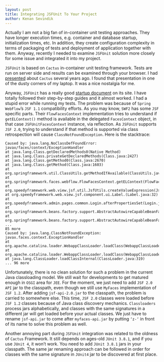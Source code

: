```yaml
---
layout: post
title: Integrating JSFUnit To Your Project
author: Kenan Sevindik
---
```

Actually I am not a big fan of in-container unit testing approaches. They have longer execution times, e.g. container and 
database startup, initialization times, etc. In addition, they create configuration complexity in terms of packaging of 
tests and deployment of application together with them. Anyway, recently I needed to examine `JSFUnit` solution more 
closely for some issue and integrated it into my project.

`JSFUnit` is based on `Cactus` in-container unit testing framework. Tests are run on server side and results can be 
examined through your browser. I had [presented](20050520_cactus-xor-mocks-or-cactus-and-mocks.md) about `Cactus` several 
years ago. I found that presentation in one of the 
dusty corners of my laptop. It was a nice nostalgia for me.

Anyway, `JSFUnit` has a really good [startup document](https://jsfunit.jboss.org/gettingstarted.html) on its site. I 
have totally followed their step-by-step guides and 
it almost worked. I had a stupid error while running my tests. The problem was because of `Spring WebFlow`’s `JSF 1.1` 
compatibility efforts. As you may know, `SWF2` has some `JSF` specific parts. Their `FlowFacesContext` implementation 
tries to understand if `getELContext()` method is available in the delegated `FacesContext` object, in that case 
`JSFUnitFacesContext` instance, via reflection. As `JSFUnit` supports `JSF 2.0`, trying to understand if that method is 
supported via class retrospection will cause `ClassNotFoundException`. Here is the stacktrace:

```
Caused by: java.lang.NoClassDefFoundError: javax/faces/context/ExceptionHandler 
at java.lang.Class.getDeclaredMethods0(Native Method) 
at java.lang.Class.privateGetDeclaredMethods(Class.java:2427) 
at java.lang.Class.getMethod0(Class.java:2670) 
at java.lang.Class.getMethod(Class.java:1603) 
at org.springframework.util.ClassUtils.getMethodIfAvailable(ClassUtils.java:549) 
at org.springframework.faces.webflow.FlowFacesContext.getELContext(FlowFacesContext.java:97) 
at org.speedyframework.web.view.jsf.util.JsfUtils.createValueExpression(JsfUtils.java:45) 
at org.speedyframework.web.view.jsf.component.ui.Label.(Label.java:32) 
at org.speedyframework.admin.pages.common.Login.afterPropertiesSet(Login.java:40) 
at org.springframework.beans.factory.support.AbstractAutowireCapableBeanFactory.invokeInitMethods(AbstractAutowireCapableBeanFactory.java:1369) 
at org.springframework.beans.factory.support.AbstractAutowireCapableBeanFactory.initializeBean(AbstractAutowireCapableBeanFactory.java:1335) 
... 
85 more 
Caused by: java.lang.ClassNotFoundException: javax.faces.context.ExceptionHandler 
at org.apache.catalina.loader.WebappClassLoader.loadClass(WebappClassLoader.java:1360) 
at org.apache.catalina.loader.WebappClassLoader.loadClass(WebappClassLoader.java:1206) 
at java.lang.ClassLoader.loadClassInternal(ClassLoader.java:319) 
... 96 more
```

Unfortunately, there is no clean solution for such a problem in the current Java classloading model. We still wait for 
developments to get matured enough in `OSGI` area for `JEE`. For the moment, we just need to add `JSF 2.0 API` jar to the 
classpath, even though we still use `MyFaces` implementation of `JSF 1.2`. After adding `jsf-api-2.0.jar` to the classpath, 
the problem is carried to somewhere else. This time, `JSF 2.0` classes were loaded before `JSF 1.2` classes because of 
Java class discovery mechanics. `Classloaders` process jars alphabetically, and classes with the same signatures in a 
different jar will get loaded before your actual classes. We just have to rename `jsf-api.jar` to come after `myfaces-api.jar` 
by putting `‘z-‘` in front of its name to solve this problem as well.

Another annoying part during `JSFUnit` integration was related to the oldness of `Cactus` Framework. It still depends on 
ages-old `JUnit 3.8.1`, and if you use `JUnit 4`, it won’t work. You need to add `JUnit 3.8.1` jars in your classpath. 
The same jar renaming approach can be followed in order for classes with the same signature in `JUnit4` jar to be 
discovered at first place.
